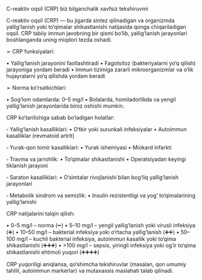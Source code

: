 C-reaktiv oqsil (CRP) biz bilganchalik xavfsiz tekshiruvmi

C-reaktiv oqsil (CRP) — bu jigarda sintez qilinadigan va organizmda yallig‘lanish yoki to‘qimalar shikastlanishi natijasida qonga chiqariladigan oqsil. CRP tabiiy immun javobning bir qismi bo‘lib, yallig‘lanish jarayonlari boshlanganda uning miqdori tezda oshadi.

➢ CRP funksiyalari:

• Yallig‘lanish jarayonini faollashtiradi
• Fagotsitoz (bakteriyalarni yo‘q qilish) jarayoniga yordam beradi
• Immun tizimiga zararli mikroorganizmlar va o‘lik hujayralarni yo‘q qilishda yordam beradi

➢ Norma ko‘rsatkichlari:

• Sog‘lom odamlarda: 0–5 mg/l
• Bolalarda, homiladorlikda va yengil yallig‘lanish jarayonlarida biroz oshishi mumkin.

CRP ko‘tarilishiga sabab bo‘ladigan holatlar:

▫️ Yallig‘lanish kasalliklari:
• O‘tkir yoki surunkali infeksiyalar
• Autoimmun kasalliklar (revmatoid artrit)

▫️ Yurak-qon tomir kasalliklari:
• Yurak ishemiyasi
• Miokard infarkti

▫️ Travma va jarrohlik:
• To‘qimalar shikastlanishi
• Operatsiyadan keyingi tiklanish jarayoni

▫️ Saraton kasalliklari:
• O‘simtalar rivojlanishi bilan bog‘liq yallig‘lanish jarayonlari

▫️ Metabolik sindrom va semizlik:
• Insulin rezistentligi va yog‘ to‘qimalarining yallig‘lanishi

CRP natijalarini talqin qilish:

• 0–5 mg/l – norma (➖)
• 5–10 mg/l – yengil yallig‘lanish yoki virusli infeksiya (➕)
• 10–50 mg/l – bakterial infeksiya yoki o‘rtacha yallig‘lanish (➕➕)
• 50–100 mg/l – kuchli bakterial infeksiya, autoimmun kasallik yoki to‘qima shikastlanishi (➕➕➕)
• >100 mg/l – sepsis, yiringli infeksiya yoki og‘ir to‘qima shikastlanishi ehtimoli yuqori (➕➕➕➕) 

CRP yuqoriligi aniqlansa, qo‘shimcha tekshiruvlar (masalan, qon umumiy tahlili, autoimmun markerlar) va mutaxassis maslahati talab qilinadi.